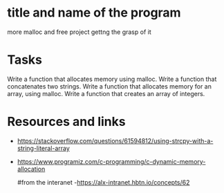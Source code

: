 # title and name of the program
more malloc and free project 
gettng the grasp of it 

# Tasks
Write a function that allocates memory using malloc.
Write a function that concatenates two strings.
Write a function that allocates memory for an array, using malloc.
Write a function that creates an array of integers.

# Resources and links

- https://stackoverflow.com/questions/61594812/using-strcpy-with-a-string-literal-array
- https://www.programiz.com/c-programming/c-dynamic-memory-allocation

	#from the interanet 
-https://alx-intranet.hbtn.io/concepts/62
